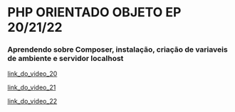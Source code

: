 # PHP ORIENTADO OBJETO EP 20/21/22
### Aprendendo sobre Composer, instalação, criação de variaveis de ambiente e servidor localhost

[link_do_video_20](https://www.youtube.com/watch?v=eydHUCb12Fo&list=PLwXQLZ3FdTVEau55kNj_zLgpXL4JZUg8I&index=20)

[link_do_video_21](https://www.youtube.com/watch?v=y4FesF5cqCQ&list=PLwXQLZ3FdTVEau55kNj_zLgpXL4JZUg8I&index=21)

[link_do_video_22](https://www.youtube.com/watch?v=aANESnxLUK0&list=PLwXQLZ3FdTVEau55kNj_zLgpXL4JZUg8I&index=22)
